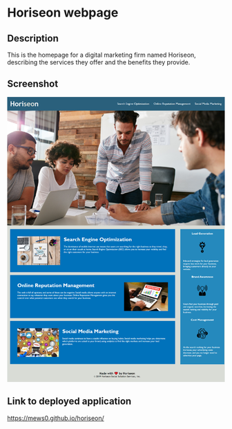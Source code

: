 # Horiseon webpage

## Description
This is the homepage for a digital marketing firm named Horiseon, describing the services they offer and the benefits they provide.

## Screenshot
![Screenshot](./assets/images/screenshot.png)

## Link to deployed application
https://mews0.github.io/horiseon/
